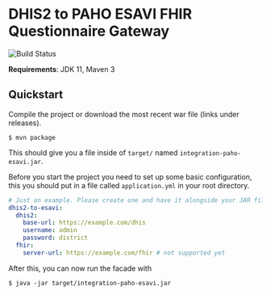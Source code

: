 # DHIS2 to PAHO ESAVI FHIR Questionnaire Gateway

![Build Status](https://github.com/dhis2/integration-paho-esavi/workflows/CI/badge.svg)

**Requirements**: JDK 11, Maven 3

## Quickstart

Compile the project or download the most recent war file (links under releases).

```shell
$ mvn package
```

This should give you a file inside of `target/` named `integration-paho-esavi.jar`.

Before you start the project you need to set up some basic configuration, this you should put in a file called `application.yml` in your root directory.

```yaml
# Just an example. Please create one and have it alongside your JAR file.
dhis2-to-esavi:
  dhis2:
    base-url: https://example.com/dhis
    username: admin
    password: district
  fhir:
    server-url: https://example.com/fhir # not supported yet
```

After this, you can now run the facade with

```shell
$ java -jar target/integration-paho-esavi.jar
```

